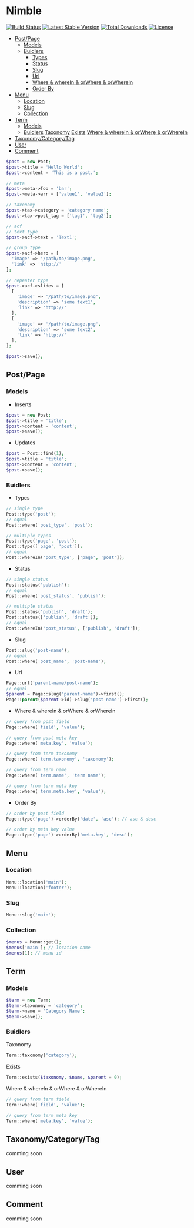 # Nimble

[![Build Status](https://travis-ci.org/lumenpress/nimble.svg?branch=master)](https://travis-ci.org/lumenpress/nimble) [![Latest Stable Version](https://poser.pugx.org/lumenpress/nimble/v/stable)](https://packagist.org/packages/lumenpress/nimble) [![Total Downloads](https://poser.pugx.org/lumenpress/nimble/downloads)](https://packagist.org/packages/lumenpress/nimble) [![License](https://poser.pugx.org/lumenpress/nimble/license)](https://packagist.org/packages/lumenpress/nimble)

- [Post/Page](#)
  - [Models](#)
  - [Buidlers](#)
    - [Types](#)
    - [Status](#)
    - [Slug](#)
    - [Url](#)
    - [Where & whereIn & orWhere & orWhereIn](#)
    - [Order By](#)
- [Menu](#)
    - [Location](#)
    - [Slug](#)
    - [Collection](#)
- [Term](#)
  - [Models](#)
  - [Buidlers](#)
    [Taxonomy](#)
    [Exists](#)
    [Where & whereIn & orWhere & orWhereIn](#)
- [Taxonomy/Category/Tag](#)
- [User](#)
- [Comment](#)

```php
$post = new Post;
$post->title = 'Hello World';
$post->content = 'This is a post.';

// meta
$post->meta->foo = 'bar';
$post->meta->arr = ['value1', 'value2'];

// taxonomy
$post->tax->category = 'category name';
$post->tax->post_tag = ['tag1', 'tag2'];

// acf
// text type
$post->acf->text = 'Text1';

// group type
$post->acf->hero = [
  'image' => '/path/to/image.png',
  'link' => 'http://'
];

// repeater type
$post->acf->slides = [
  [
    'image' => '/path/to/image.png',
    'description' => 'some text1',
    'link' => 'http://'
  ],
  [
    'image' => '/path/to/image.png',
    'description' => 'some text2',
    'link' => 'http://'
  ],
];

$post->save();
```

## Post/Page

### Models

- Inserts

```php
$post = new Post;
$post->title = 'title';
$post->content = 'content';
$post->save();
```

- Updates

```php
$post = Post::find(1);
$post->title = 'title';
$post->content = 'content';
$post->save();
```

### Buidlers

- Types

```php
// single type
Post::type('post');             
// equal
Post::where('post_type', 'post');

// multiple types
Post::type('page', 'post');
Post::type(['page', 'post']);
// equal
Post::whereIn('post_type', ['page', 'post']);
```

- Status

```php
// single status
Post::status('publish');
// equal
Post::where('post_status', 'publish');

// multiple status
Post::status('publish', 'draft');
Post::status(['publish', 'draft']);
// equal
Post::whereIn('post_status', ['publish', 'draft']);
```

- Slug

```php
Post::slug('post-name');
// equal
Post::where('post_name', 'post-name');
```

- Url

```php
Page::url('parent-name/post-name');
// equal
$parent = Page::slug('parent-name')->first();
Page::parent($parent->id)->slug('post-name')->first();
```

- Where & whereIn & orWhere & orWhereIn

```php
// query from post field
Page::where('field', 'value');

// query from post meta key
Page::where('meta.key', 'value');

// query from term taxonomy
Page::where('term.taxonomy', 'taxonomy');

// query from term name
Page::where('term.name', 'term name');

// query from term meta key
Page::where('term.meta.key', 'value');
```

- Order By

```php
// order by post field
Page::type('page')->orderBy('date', 'asc'); // asc & desc

// order by meta key value
Page::type('page')->orderBy('meta.key', 'desc');
```

## Menu

### Location

```php
Menu::location('main');
Menu::location('footer');
```

### Slug

```php
Menu::slug('main');
```

### Collection

```php
$menus = Menu::get();
$menus['main']; // location name
$menus[1]; // menu id
```

## Term

### Models

```php
$term = new Term;
$term->taxonomy = 'category';
$term->name = 'Category Name';
$term->save();
```

### Buidlers

Taxonomy

```php
Term::taxonomy('category');
```

Exists

```php
Term::exists($taxonomy, $name, $parent = 0);
```

Where & whereIn & orWhere & orWhereIn

```php
// query from term field
Term::where('field', 'value');

// query from term meta key
Term::where('meta.key', 'value');
```

## Taxonomy/Category/Tag

comming soon

## User

comming soon

## Comment

comming soon
